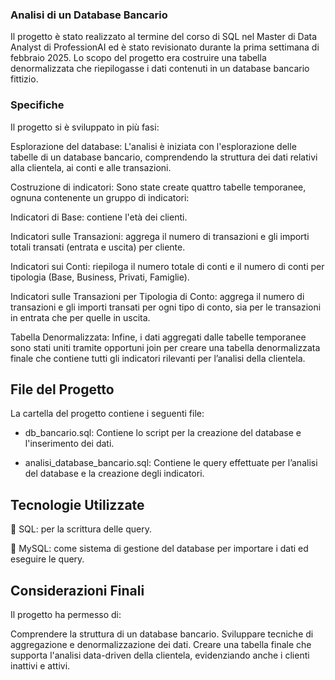 ### Analisi di un Database Bancario

Il progetto è stato realizzato al termine del corso di SQL nel Master di Data Analyst di ProfessionAI ed è stato revisionato durante la prima settimana di febbraio 2025. 
Lo scopo del progetto era costruire una tabella denormalizzata che riepilogasse i dati contenuti in un database bancario fittizio.

### Specifiche

Il progetto si è sviluppato in più fasi:

Esplorazione del database:
 L'analisi è iniziata con l'esplorazione delle tabelle di un database bancario, comprendendo la struttura dei dati relativi alla clientela, ai conti e alle transazioni.

Costruzione di indicatori:
 Sono state create quattro tabelle temporanee, ognuna contenente un gruppo di indicatori:

Indicatori di Base: contiene l'età dei clienti.

Indicatori sulle Transazioni: aggrega il numero di transazioni e gli importi totali transati (entrata e uscita) per cliente.

Indicatori sui Conti: riepiloga il numero totale di conti e il numero di conti per tipologia (Base, Business, Privati, Famiglie).

Indicatori sulle Transazioni per Tipologia di Conto: aggrega il numero di transazioni e gli importi transati per ogni tipo di conto, sia per le transazioni in entrata che per quelle in uscita.

Tabella Denormalizzata:
Infine, i dati aggregati dalle tabelle temporanee sono stati uniti tramite opportuni join per creare una tabella denormalizzata finale che contiene tutti gli indicatori rilevanti per l’analisi della clientela.

## File del Progetto

La cartella del progetto contiene i seguenti file:

- db_bancario.sql:
 Contiene lo script per la creazione del database e l'inserimento dei dati.

- analisi_database_bancario.sql:
  Contiene le query effettuate per l’analisi del database e la creazione degli indicatori.


## Tecnologie Utilizzate

  📶   SQL: per la scrittura delle query.

  🐋   MySQL: come sistema di gestione del database per importare i dati ed eseguire le query.

## Considerazioni Finali

Il progetto ha permesso di:

Comprendere la struttura di un database bancario.
Sviluppare tecniche di aggregazione e denormalizzazione dei dati.
Creare una tabella finale che supporta l'analisi data-driven della clientela, evidenziando anche i clienti inattivi e attivi.
